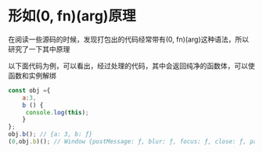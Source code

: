# 形如(0, fn)(arg)原理

在阅读一些源码的时候，发现打包出的代码经常带有(0, fn)(arg)这种语法，所以研究了一下其中原理

以下面代码为例，可以看出，经过处理的代码，其中会返回纯净的函数体，可以使函数和实例解绑
```js
const obj ={
    a:3,
    b () {
     console.log(this); 
    }
};
obj.b(); // {a: 3, b: ƒ}
(0,obj.b)(); // Window {postMessage: ƒ, blur: ƒ, focus: ƒ, close: ƒ, parent: Window, …}
```